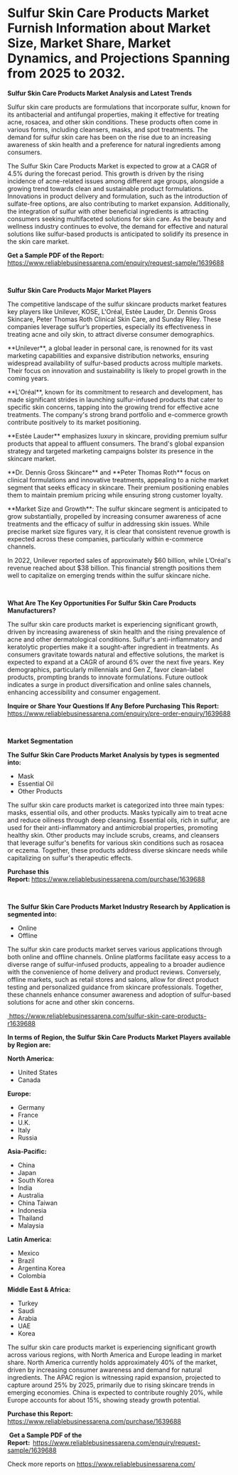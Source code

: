 <p><h1>Sulfur Skin Care Products Market Furnish Information about Market Size, Market Share, Market Dynamics, and Projections Spanning from 2025 to 2032.</h1></p><p><strong>Sulfur Skin Care Products Market Analysis and Latest Trends</strong></p>
<p><p>Sulfur skin care products are formulations that incorporate sulfur, known for its antibacterial and antifungal properties, making it effective for treating acne, rosacea, and other skin conditions. These products often come in various forms, including cleansers, masks, and spot treatments. The demand for sulfur skin care has been on the rise due to an increasing awareness of skin health and a preference for natural ingredients among consumers.</p><p>The Sulfur Skin Care Products Market is expected to grow at a CAGR of 4.5% during the forecast period. This growth is driven by the rising incidence of acne-related issues among different age groups, alongside a growing trend towards clean and sustainable product formulations. Innovations in product delivery and formulation, such as the introduction of sulfate-free options, are also contributing to market expansion. Additionally, the integration of sulfur with other beneficial ingredients is attracting consumers seeking multifaceted solutions for skin care. As the beauty and wellness industry continues to evolve, the demand for effective and natural solutions like sulfur-based products is anticipated to solidify its presence in the skin care market.</p></p>
<p><strong>Get a Sample PDF of the Report:&nbsp;</strong> <a href="https://www.reliablebusinessarena.com/enquiry/request-sample/1639688?utm_campaign=3183&utm_medium=2&utm_source=Github&utm_content=ia&utm_term=05042025&utm_id=sulfur-skin-care-products">https://www.reliablebusinessarena.com/enquiry/request-sample/1639688</a></p>
<p>&nbsp;</p>
<p><strong>Sulfur Skin Care Products Major Market Players</strong></p>
<p><p>The competitive landscape of the sulfur skincare products market features key players like Unilever, KOSE, L'Oréal, Estée Lauder, Dr. Dennis Gross Skincare, Peter Thomas Roth Clinical Skin Care, and Sunday Riley. These companies leverage sulfur’s properties, especially its effectiveness in treating acne and oily skin, to attract diverse consumer demographics.</p><p>**Unilever**, a global leader in personal care, is renowned for its vast marketing capabilities and expansive distribution networks, ensuring widespread availability of sulfur-based products across multiple markets. Their focus on innovation and sustainability is likely to propel growth in the coming years.</p><p>**L'Oréal**, known for its commitment to research and development, has made significant strides in launching sulfur-infused products that cater to specific skin concerns, tapping into the growing trend for effective acne treatments. The company's strong brand portfolio and e-commerce growth contribute positively to its market positioning.</p><p>**Estée Lauder** emphasizes luxury in skincare, providing premium sulfur products that appeal to affluent consumers. The brand's global expansion strategy and targeted marketing campaigns bolster its presence in the skincare market.</p><p>**Dr. Dennis Gross Skincare** and **Peter Thomas Roth** focus on clinical formulations and innovative treatments, appealing to a niche market segment that seeks efficacy in skincare. Their premium positioning enables them to maintain premium pricing while ensuring strong customer loyalty.</p><p>**Market Size and Growth**: The sulfur skincare segment is anticipated to grow substantially, propelled by increasing consumer awareness of acne treatments and the efficacy of sulfur in addressing skin issues. While precise market size figures vary, it is clear that consistent revenue growth is expected across these companies, particularly within e-commerce channels.</p><p>In 2022, Unilever reported sales of approximately $60 billion, while L’Oréal's revenue reached about $38 billion. This financial strength positions them well to capitalize on emerging trends within the sulfur skincare niche.</p></p>
<p>&nbsp;</p>
<p><strong>What Are The Key Opportunities For Sulfur Skin Care Products Manufacturers?</strong></p>
<p><p>The sulfur skin care products market is experiencing significant growth, driven by increasing awareness of skin health and the rising prevalence of acne and other dermatological conditions. Sulfur's anti-inflammatory and keratolytic properties make it a sought-after ingredient in treatments. As consumers gravitate towards natural and effective solutions, the market is expected to expand at a CAGR of around 6% over the next five years. Key demographics, particularly millennials and Gen Z, favor clean-label products, prompting brands to innovate formulations. Future outlook indicates a surge in product diversification and online sales channels, enhancing accessibility and consumer engagement.</p></p>
<p><strong>Inquire or Share Your Questions If Any Before Purchasing This Report:</strong> <a href="https://www.reliablebusinessarena.com/enquiry/pre-order-enquiry/1639688?utm_campaign=3183&utm_medium=2&utm_source=Github&utm_content=ia&utm_term=05042025&utm_id=sulfur-skin-care-products">https://www.reliablebusinessarena.com/enquiry/pre-order-enquiry/1639688</a></p>
<p>&nbsp;</p>
<p><strong>Market Segmentation</strong></p>
<p><strong>The Sulfur Skin Care Products Market Analysis by types is segmented into:</strong></p>
<p><ul><li>Mask</li><li>Essential Oil</li><li>Other Products</li></ul></p>
<p><p>The sulfur skin care products market is categorized into three main types: masks, essential oils, and other products. Masks typically aim to treat acne and reduce oiliness through deep cleansing. Essential oils, rich in sulfur, are used for their anti-inflammatory and antimicrobial properties, promoting healthy skin. Other products may include scrubs, creams, and cleansers that leverage sulfur's benefits for various skin conditions such as rosacea or eczema. Together, these products address diverse skincare needs while capitalizing on sulfur's therapeutic effects.</p></p>
<p><strong>Purchase this Report:&nbsp;</strong><a href="https://www.reliablebusinessarena.com/purchase/1639688?utm_campaign=3183&utm_medium=2&utm_source=Github&utm_content=ia&utm_term=05042025&utm_id=sulfur-skin-care-products">https://www.reliablebusinessarena.com/purchase/1639688</a></p>
<p>&nbsp;</p>
<p><strong>The Sulfur Skin Care Products Market Industry Research by Application is segmented into:</strong></p>
<p><ul><li>Online</li><li>Offline</li></ul></p>
<p><p>The sulfur skin care products market serves various applications through both online and offline channels. Online platforms facilitate easy access to a diverse range of sulfur-infused products, appealing to a broader audience with the convenience of home delivery and product reviews. Conversely, offline markets, such as retail stores and salons, allow for direct product testing and personalized guidance from skincare professionals. Together, these channels enhance consumer awareness and adoption of sulfur-based solutions for acne and other skin concerns.</p></p>
<p><a href="https://www.reliablebusinessarena.com/sulfur-skin-care-products-r1639688?utm_campaign=3183&utm_medium=2&utm_source=Github&utm_content=ia&utm_term=05042025&utm_id=sulfur-skin-care-products">&nbsp;https://www.reliablebusinessarena.com/sulfur-skin-care-products-r1639688</a></p>
<p><strong>In terms of Region, the Sulfur Skin Care Products Market Players available by Region are:</strong></p>
<p>
    <p> <strong> North America: </strong>
        <ul>
            <li>United States</li>
            <li>Canada</li>
        </ul>
        </p> 
    <p> <strong> Europe: </strong>
        <ul>
            <li>Germany</li>
            <li>France</li>
            <li>U.K.</li>
            <li>Italy</li>
            <li>Russia</li>
        </ul>
        </p> 
    <p> <strong> Asia-Pacific: </strong>
        <ul>
            <li>China</li>
            <li>Japan</li>
            <li>South Korea</li>
            <li>India</li>
            <li>Australia</li>
            <li>China Taiwan</li>
            <li>Indonesia</li>
            <li>Thailand</li>
            <li>Malaysia</li>
        </ul>
        </p> 
    <p> <strong> Latin America: </strong>
        <ul>
            <li>Mexico</li>
            <li>Brazil</li>
            <li>Argentina Korea</li>
            <li>Colombia</li>
        </ul>
        </p> 
    <p> <strong> Middle East & Africa: </strong>
        <ul>
            <li>Turkey</li>
            <li>Saudi</li>
            <li>Arabia</li>
            <li>UAE</li>
            <li>Korea</li>
        </ul>
    </p>
    </p>
<p><p>The sulfur skin care products market is experiencing significant growth across various regions, with North America and Europe leading in market share. North America currently holds approximately 40% of the market, driven by increasing consumer awareness and demand for natural ingredients. The APAC region is witnessing rapid expansion, projected to capture around 25% by 2025, primarily due to rising skincare trends in emerging economies. China is expected to contribute roughly 20%, while Europe accounts for about 15%, showing steady growth potential.</p></p>
<p><strong>Purchase this Report: </strong><a href="https://www.reliablebusinessarena.com/purchase/1639688?utm_campaign=3183&utm_medium=2&utm_source=Github&utm_content=ia&utm_term=05042025&utm_id=sulfur-skin-care-products">https://www.reliablebusinessarena.com/purchase/1639688</a></p>
<p>&nbsp;<strong>Get a Sample PDF of the Report:&nbsp;&nbsp;</strong><a href="https://www.reliablebusinessarena.com/enquiry/request-sample/1639688?utm_campaign=3183&utm_medium=2&utm_source=Github&utm_content=ia&utm_term=05042025&utm_id=sulfur-skin-care-products">https://www.reliablebusinessarena.com/enquiry/request-sample/1639688</a></p>
<p><strong></strong></p>
<p>Check more reports on <a href="https://www.reliablebusinessarena.com/?utm_campaign=3183&utm_medium=2&utm_source=Github&utm_content=ia&utm_term=05042025&utm_id=sulfur-skin-care-products">https://www.reliablebusinessarena.com/</a></p>